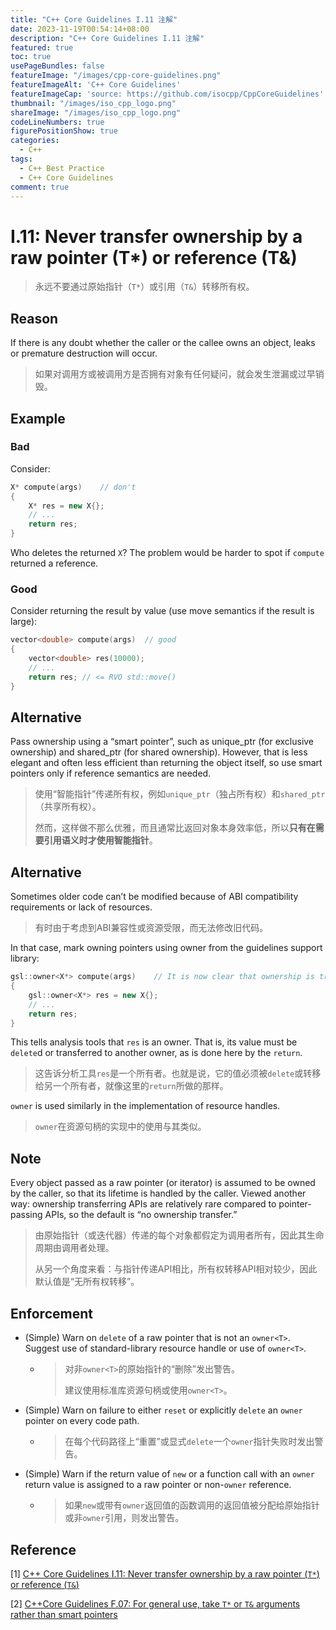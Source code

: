 ```yaml
---
title: "C++ Core Guidelines I.11 注解"
date: 2023-11-19T00:54:14+08:00
description: "C++ Core Guidelines I.11 注解"
featured: true
toc: true
usePageBundles: false
featureImage: "/images/cpp-core-guidelines.png"
featureImageAlt: 'C++ Core Guidelines'
featureImageCap: 'source: https://github.com/isocpp/CppCoreGuidelines'
thumbnail: "/images/iso_cpp_logo.png"
shareImage: "/images/iso_cpp_logo.png"
codeLineNumbers: true
figurePositionShow: true
categories:
  - C++
tags:
  - C++ Best Practice
  - C++ Core Guidelines
comment: true
---
```


# I.11: Never transfer ownership by a raw pointer (T*) or reference (T&)

>永远不要通过原始指针（`T*`）或引用（`T&`）转移所有权。

## Reason

If there is any doubt whether the caller or the callee owns an object, leaks or premature destruction will occur.

>如果对调用方或被调用方是否拥有对象有任何疑问，就会发生泄漏或过早销毁。

## Example

### Bad

Consider:

```c++
X* compute(args)    // don't
{
    X* res = new X{};
    // ...
    return res;
}
```

Who deletes the returned `X`? The problem would be harder to spot if `compute` returned a reference.

### Good

Consider returning the result by value (use move semantics if the result is large):

```c++
vector<double> compute(args)  // good
{
    vector<double> res(10000);
    // ...
    return res; // <= RVO std::move()
}
```

## Alternative

Pass ownership using a “smart pointer”, such as unique_ptr (for exclusive ownership) and shared_ptr (for shared ownership). However, that is less elegant and often less efficient than returning the object itself, so use smart pointers only if reference semantics are needed.

>使用“智能指针”传递所有权，例如`unique_ptr`（独占所有权）和`shared_ptr`（共享所有权）。
>
>然而，这样做不那么优雅，而且通常比返回对象本身效率低，所以**只有在需要引用语义时才使用智能指针**。

## Alternative

Sometimes older code can’t be modified because of ABI compatibility requirements or lack of resources.

>有时由于考虑到ABI兼容性或资源受限，而无法修改旧代码。

In that case, mark owning pointers using owner from the guidelines support library:

```c++
gsl::owner<X*> compute(args)    // It is now clear that ownership is transferred
{
    gsl::owner<X*> res = new X{};
    // ...
    return res;
}
```

This tells analysis tools that `res` is an owner. That is, its value must be `delete`d or transferred to another owner, as is done here by the `return`.

>这告诉分析工具`res`是一个所有者。也就是说，它的值必须被`delete`或转移给另一个所有者，就像这里的`return`所做的那样。

`owner` is used similarly in the implementation of resource handles.

>`owner`在资源句柄的实现中的使用与其类似。

## Note

Every object passed as a raw pointer (or iterator) is assumed to be owned by the caller, so that its lifetime is handled by the caller. Viewed another way: ownership transferring APIs are relatively rare compared to pointer-passing APIs, so the default is “no ownership transfer.”

>由原始指针（或迭代器）传递的每个对象都假定为调用者所有，因此其生命周期由调用者处理。
>
>从另一个角度来看：与指针传递API相比，所有权转移API相对较少，因此默认值是“无所有权转移”。

## Enforcement

- (Simple) Warn on `delete` of a raw pointer that is not an `owner<T>`. Suggest use of standard-library resource handle or use of `owner<T>`.

  - >对非`owner<T>`的原始指针的“删除”发出警告。
    >
    >建议使用标准库资源句柄或使用`owner<T>`。

- (Simple) Warn on failure to either `reset` or explicitly `delete` an `owner` pointer on every code path.

  - > 在每个代码路径上“重置”或显式`delete`一个`owner`指针失败时发出警告。

- (Simple) Warn if the return value of `new` or a function call with an `owner` return value is assigned to a raw pointer or non-`owner` reference.

  - >如果`new`或带有`owner`返回值的函数调用的返回值被分配给原始指针或非`owner`引用，则发出警告。

## Reference

[1] [C++ Core Guidelines I.11: Never transfer ownership by a raw pointer (`T*`) or reference (`T&`)](https://isocpp.github.io/CppCoreGuidelines/CppCoreGuidelines#i11-never-transfer-ownership-by-a-raw-pointer-t-or-reference-t)

[2] [C++Core Guidelines F.07: For general use, take `T*` or `T&` arguments rather than smart pointers](https://isocpp.github.io/CppCoreGuidelines/CppCoreGuidelines#f7-for-general-use-take-t-or-t-arguments-rather-than-smart-pointers)

